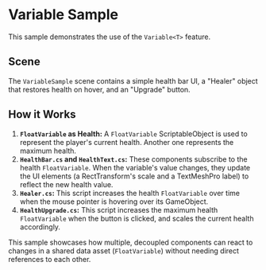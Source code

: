 # Variable Sample

This sample demonstrates the use of the `Variable<T>` feature.

## Scene

The `VariableSample` scene contains a simple health bar UI, a "Healer" object that restores health on hover, and an "Upgrade" button.

## How it Works

1.  **`FloatVariable` as Health:** A `FloatVariable` ScriptableObject is used to represent the player's current health. Another one represents the maximum health.
2.  **`HealthBar.cs` and `HealthText.cs`:** These components subscribe to the health `FloatVariable`. When the variable's value changes, they update the UI elements (a RectTransform's scale and a TextMeshPro label) to reflect the new health value.
3.  **`Healer.cs`:** This script increases the health `FloatVariable` over time when the mouse pointer is hovering over its GameObject.
4.  **`HealthUpgrade.cs`:** This script increases the maximum health `FloatVariable` when the button is clicked, and scales the current health accordingly.

This sample showcases how multiple, decoupled components can react to changes in a shared data asset (`FloatVariable`) without needing direct references to each other.
